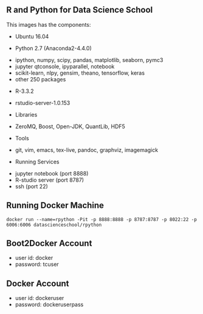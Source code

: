R and Python for Data Science School
-----------------------------------------------------

This images has the components:

* Ubuntu 16.04

* Python 2.7 (Anaconda2-4.4.0)
 - ipython, numpy, scipy, pandas, matplotlib, seaborn, pymc3
 - jupyter qtconsole, ipyparallel, notebook
 - scikit-learn, nlpy, gensim, theano, tensorflow, keras
 - other 250 packages

* R-3.3.2
 - rstudio-server-1.0.153

* Libraries
 - ZeroMQ, Boost, Open-JDK, QuantLib, HDF5

* Tools
 - git, vim, emacs, tex-live, pandoc, graphviz, imagemagick

* Running Services
 - jupyter notebook (port 8888)
 - R-studio server (port 8787)
 - ssh (port 22)


Running Docker Machine
--------------------------------------------

```
docker run --name=rpython -Pit -p 8888:8888 -p 8787:8787 -p 8022:22 -p 6006:6006 datascienceschool/rpython
```

    
Boot2Docker Account
---------------------
* user id: docker
* password: tcuser


Docker Account
---------------------
* user id: dockeruser
* password: dockeruserpass
